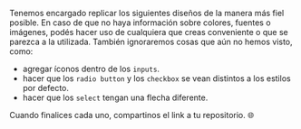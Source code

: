 Tenemos encargado replicar los siguientes diseños de la manera más fiel posible. En caso de que no haya información sobre colores, fuentes o imágenes, podés hacer uso de cualquiera que creas conveniente o que se parezca a la utilizada. También ignoraremos cosas que aún no hemos visto, como:

- agregar íconos dentro de los `inputs`.
- hacer que los `radio button` y los `checkbox` se vean distintos a los estilos por defecto.
- hacer que los `select` tengan una flecha diferente.

Cuando finalices cada uno, compartinos el link a tu repositorio. :globe_with_meridians: